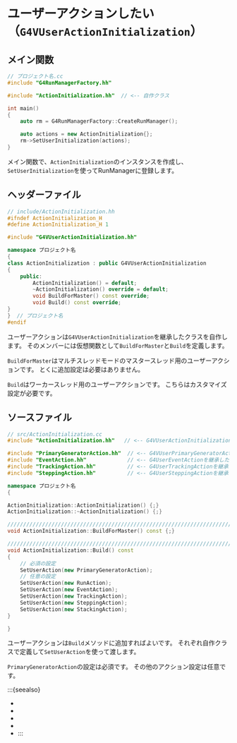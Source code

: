 # ユーザーアクションしたい（``G4VUserActionInitialization``）

## メイン関数

```cpp
// プロジェクト名.cc
#include "G4RunManagerFactory.hh"

#include "ActionInitialization.hh"  // <-- 自作クラス

int main()
{
    auto rm = G4RunManagerFactory::CreateRunManager();

    auto actions = new ActionInitialization{};
    rm->SetUserInitialization(actions);
}
```

メイン関数で、``ActionInitialization``のインスタンスを作成し、
``SetUserInitialization``を使ってRunManagerに登録します。

## ヘッダーファイル

```cpp
// include/ActionInitialization.hh
#ifndef ActionInitialization_H
#define ActionInitialization_H 1

#include "G4VUserActionInitialization.hh"

namespace プロジェクト名
{
class ActionInitialization : public G4VUserActionInitialization
{
    public:
        ActionInitialization() = default;
        ~ActionInitialization() override = default;
        void BuildForMaster() const override;
        void Build() const override;
}
}  // プロジェクト名
#endif
```

ユーザーアクションは``G4VUserActionInitialization``を継承したクラスを自作します。
そのメンバーには仮想関数として``BuildForMaster``と``Build``を定義します。

``BuildForMaster``はマルチスレッドモードのマスタースレッド用のユーザーアクションです。
とくに追加設定は必要はありません。

``Build``はワーカースレッド用のユーザーアクションです。
こちらはカスタマイズ設定が必要です。

## ソースファイル

```cpp
// src/ActionInitialization.cc
#include "ActionInitialization.hh"   // <-- G4VUserActionInitializationを継承した自作クラス

#include "PrimaryGeneratorAction.hh"  // <-- G4VUserPrimaryGeneratorActionを継承した自作クラス
#include "EventAction.hh"             // <-- G4UserEventActionを継承した自作クラス
#include "TrackingAction.hh"          // <-- G4UserTrackingActionを継承した自作クラス
#include "SteppingAction.hh"          // <-- G4UserSteppingActionを継承した自作クラス

namespace プロジェクト名
{

ActionInitialization::ActionInitialization() {;}
ActionInitialization::~ActionInitialization() {;}

////////////////////////////////////////////////////////////////////////////////
void ActionInitialization::BuildForMaster() const {;}

////////////////////////////////////////////////////////////////////////////////
void ActionInitialization::Build() const
{
    // 必須の設定
    SetUserAction(new PrimaryGeneratorAction);
    // 任意の設定
    SetUserAction(new RunAction);
    SetUserAction(new EventAction);
    SetUserAction(new TrackingAction);
    SetUserAction(new SteppingAction);
    SetUserAction(new StackingAction);
}

}
```

ユーザーアクションは``Build``メソッドに追加すればよいです。
それぞれ自作クラスで定義して``SetUserAction``を使って渡します。

``PrimaryGeneratorAction``の設定は必須です。
その他のアクション設定は任意です。

:::{seealso}
- [](./geant4-primarygeneratoraction.md)
- [](./geant4-runaction.md)
- [](./geant4-eventaction.md)
- [](./geant4-trackingaction.md)
- [](./geant4-steppingaction.md)
:::
